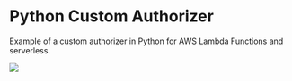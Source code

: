 # Python Custom Authorizer

Example of a custom authorizer in Python for AWS Lambda Functions and serverless.

![](https://docs.aws.amazon.com/apigateway/latest/developerguide/images/custom-auth-workflow.png)